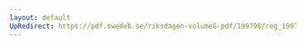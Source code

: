 ```yaml
---
layout: default
UpRedirect: https://pdf.swedeb.se/riksdagen-volumeG-pdf/199798/reg_199798/reg_199798_0338.pdf
---
```

